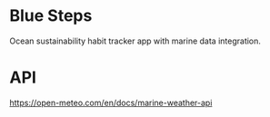 # Blue Steps
Ocean sustainability habit tracker app with marine data integration.

# API
https://open-meteo.com/en/docs/marine-weather-api
